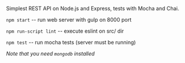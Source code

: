 Simplest REST API on Node.js and Express, tests with Mocha and Chai.

`npm start` -- run web server with gulp on 8000 port

`npm run-script lint` -- execute eslint on src/ dir

`npm test` -- run mocha tests (server must be running)

*Note that you need `mongodb` installed*